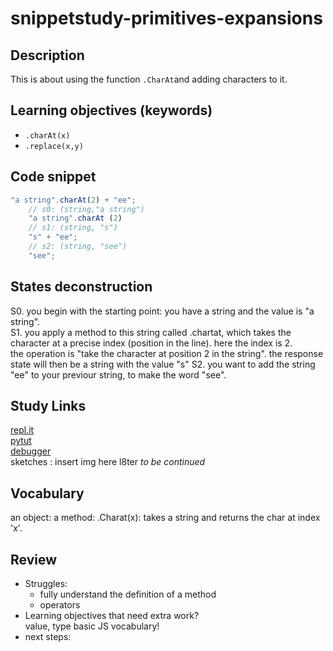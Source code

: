 # snippetstudy-primitives-expansions

## Description
This is about using the function `.CharAt`and adding characters to it.

<!---
personal note: use ctrl+f and lookup "continued" to find where you haven't finish.
-->

## Learning objectives (keywords)
* `.charAt(x)`
* `.replace(x,y)`

## Code snippet
```js
"a string".charAt(2) + "ee";
    // s0: (string,"a string")
    "a string".charAt (2)        
    // s1: (string, "s")
    "s" + "ee";
    // s2: (string, "see")
    "see";
```

## States deconstruction
S0. you begin with the starting point: you have a string and the value is "a string".  
S1. you apply a method to this string called .chartat, which takes the character at a precise index (position in the line). here the index is 2.   
    the operation is "take the character at position 2 in the string". the response state will then be a string with the value "s"
S2. you want to add the string "ee" to your previour string, to make the word "see".   

## Study Links
[repl.it](https://repl.it/@colevandersWands/primitive-types)  
[pytut](https://goo.gl/QahvNv)  
[debugger](https://www.w3schools.com/code/tryit.asp?filename=FU1BIF6VJMS4)  
sketches : insert img here l8ter _to be continued_

## Vocabulary

an object:
a method:
.Charat(x): takes a string and returns the char at index 'x'.

## Review
* Struggles: 
  * fully understand the definition of a method
  * operators
* Learning objectives that need extra work?   
  value, type
  basic JS vocabulary!
* next steps: 
  
